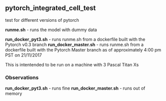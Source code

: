 ## pytorch_integrated_cell_test

test for different versions of pytorch

**runme.sh** - runs the model with dummy data

**run_docker_pyt3.sh** - runs runme.sh from a dockerfile built with the Pytorch v0.3 branch
**run_docker_master.sh** - runs runme.sh from a dockerfile built with the Pytorch Master branch as of approximately 4:00 pm PST on 21/11/2017 

This is intentended to be run on a machine with 3 Pascal Titan Xs

### Observations
**run_docker_pyt3.sh** - runs fine
**run_docker_master.sh** - runs out of memory
